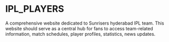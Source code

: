 # IPL_PLAYERS
A comprehensive website dedicated to Sunrisers hyderabad IPL team. This website should serve as a central hub for fans to access team-related information, match schedules, player profiles, statistics, news updates.
